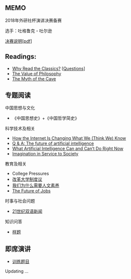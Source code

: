 ## MEMO
2018年外研社杯演讲决赛备赛

选手：吐格鲁克・吐尔逊

[决赛说明](http://uchallenge.unipus.cn/2018/constitution/speaking/447640.shtml)[[pdf](docs/fltrp2018_final.pdf)]

## Readings:

+ [Why Read the Classics?](docs/readings/Why_Read_the_Classics.pdf) [[Questions](docs/misc/classics_questions)]
+ [The Value of Philosophy](docs/readings/The_Value_of_Philosophy.pdf)
+ [The Myth of the Cave](docs/readings/The_Myth_of_the_Cave.pdf)

## 专题阅读

中国思想与文化
+ 《中国思想史》+《中国哲学简史》

科学技术及相关
+ [How the Internet Is Changing What We (Think We) Know](http://www.larrysanger.org/hownetchangesknowledge.html)
+ [Q & A: The future of artificial intelligence](https://people.eecs.berkeley.edu/~russell/temp/q-and-a.html)
+ [What Artificial Intelligence Can and Can’t Do Right Now](https://hbr.org/2016/11/what-artificial-intelligence-can-and-cant-do-right-now)
+ [Imagination in Service to Society](docs/readings/liucixin)

教育及相关
+ College Pressures
+ [改革大学制度议](docs/readings/钱穆_改革大学制度议.pdf)
+ [我们为什么需要人文素养](docs/readings/龙应台_我们为什么需要人文素养.pdf)
+ [The Future of Jobs](docs/readings/WEF_Future_of_Jobs_2018.pdf)

时事与社会问题
+ [21世纪双语新闻](https://www.i21st.cn/story/index_1.html)

知识问答
+ [样题](docs/fltrp_quiz_samples.pdf)

## 即席演讲
+ [训练题目](docs/misc/impromptu)

Updating ...
